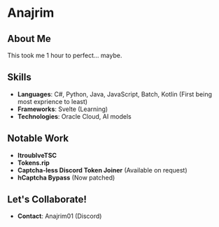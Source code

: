 # Anajrim

## About Me
This took me 1 hour to perfect... maybe.

## Skills
- **Languages**: C#, Python, Java, JavaScript, Batch, Kotlin (First being most exprience to least)
- **Frameworks**: Svelte (Learning)
- **Technologies**: Oracle Cloud, AI models

## Notable Work
- **ItroublveTSC**
- **Tokens.rip**
- **Captcha-less Discord Token Joiner** (Available on request)
- **hCaptcha Bypass** (Now patched)

## Let's Collaborate!
- **Contact**: Anajrim01 (Discord)
